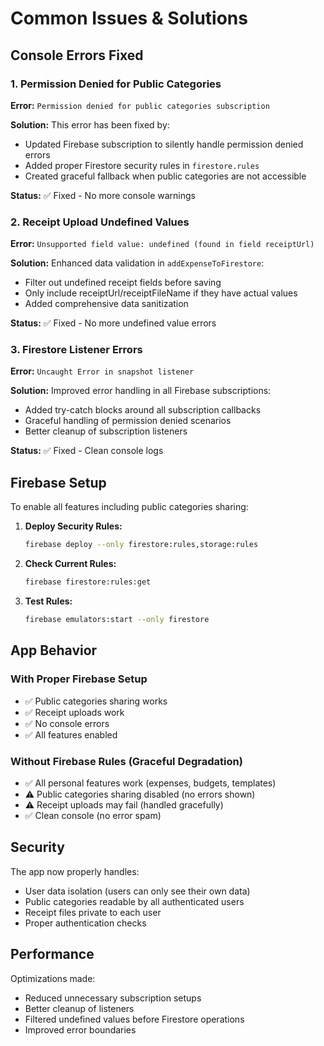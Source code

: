 # Common Issues & Solutions

## Console Errors Fixed

### 1. Permission Denied for Public Categories

**Error:** `Permission denied for public categories subscription`

**Solution:** This error has been fixed by:
- Updated Firebase subscription to silently handle permission denied errors
- Added proper Firestore security rules in `firestore.rules`
- Created graceful fallback when public categories are not accessible

**Status:** ✅ Fixed - No more console warnings

### 2. Receipt Upload Undefined Values

**Error:** `Unsupported field value: undefined (found in field receiptUrl)`

**Solution:** Enhanced data validation in `addExpenseToFirestore`:
- Filter out undefined receipt fields before saving
- Only include receiptUrl/receiptFileName if they have actual values
- Added comprehensive data sanitization

**Status:** ✅ Fixed - No more undefined value errors

### 3. Firestore Listener Errors

**Error:** `Uncaught Error in snapshot listener`

**Solution:** Improved error handling in all Firebase subscriptions:
- Added try-catch blocks around all subscription callbacks
- Graceful handling of permission denied scenarios
- Better cleanup of subscription listeners

**Status:** ✅ Fixed - Clean console logs

## Firebase Setup

To enable all features including public categories sharing:

1. **Deploy Security Rules:**
   ```bash
   firebase deploy --only firestore:rules,storage:rules
   ```

2. **Check Current Rules:**
   ```bash
   firebase firestore:rules:get
   ```

3. **Test Rules:**
   ```bash
   firebase emulators:start --only firestore
   ```

## App Behavior

### With Proper Firebase Setup
- ✅ Public categories sharing works
- ✅ Receipt uploads work
- ✅ No console errors
- ✅ All features enabled

### Without Firebase Rules (Graceful Degradation)
- ✅ All personal features work (expenses, budgets, templates)
- ⚠️ Public categories sharing disabled (no errors shown)
- ⚠️ Receipt uploads may fail (handled gracefully)
- ✅ Clean console (no error spam)

## Security

The app now properly handles:
- User data isolation (users can only see their own data)
- Public categories readable by all authenticated users
- Receipt files private to each user
- Proper authentication checks

## Performance

Optimizations made:
- Reduced unnecessary subscription setups
- Better cleanup of listeners
- Filtered undefined values before Firestore operations
- Improved error boundaries
